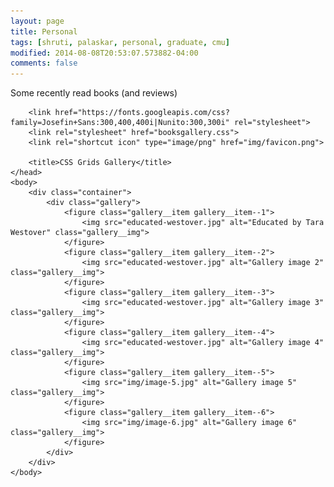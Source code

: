 ```yaml
---
layout: page
title: Personal
tags: [shruti, palaskar, personal, graduate, cmu]
modified: 2014-08-08T20:53:07.573882-04:00
comments: false
---
```



  
  Some recently read books (and reviews)

<!DOCTYPE html>
<html lang="en">
    <head>
        <meta charset="UTF-8">
        <meta name="viewport" content="width=device-width, initial-scale=1.0">
        <meta http-equiv="X-UA-Compatible" content="ie=edge">

        <link href="https://fonts.googleapis.com/css?family=Josefin+Sans:300,400,400i|Nunito:300,300i" rel="stylesheet">
        <link rel="stylesheet" href="booksgallery.css">
        <link rel="shortcut icon" type="image/png" href="img/favicon.png">

        <title>CSS Grids Gallery</title>
    </head>
    <body>
        <div class="container">
            <div class="gallery">
                <figure class="gallery__item gallery__item--1">
                    <img src="educated-westover.jpg" alt="Educated by Tara Westover" class="gallery__img">
                </figure>
                <figure class="gallery__item gallery__item--2">
                    <img src="educated-westover.jpg" alt="Gallery image 2" class="gallery__img">
                </figure>
                <figure class="gallery__item gallery__item--3">
                    <img src="educated-westover.jpg" alt="Gallery image 3" class="gallery__img">
                </figure>
                <figure class="gallery__item gallery__item--4">
                    <img src="educated-westover.jpg" alt="Gallery image 4" class="gallery__img">
                </figure>
                <figure class="gallery__item gallery__item--5">
                    <img src="img/image-5.jpg" alt="Gallery image 5" class="gallery__img">
                </figure>
                <figure class="gallery__item gallery__item--6">
                    <img src="img/image-6.jpg" alt="Gallery image 6" class="gallery__img">
                </figure>
            </div>
        </div>
    </body>
</html>
